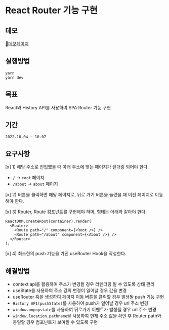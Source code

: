 # React Router 기능 구현

## 데모

[🚀데모페이지](https://glittery-gaufre-935b1f.netlify.app/)

## 실행방법

```
yarn
yarn dev

```

## 목표

React와 History API를 사용하여 SPA Router 기능 구현

## 기간

    2022.10.04 ~ 10.07

## 요구사항

[x] 1) 해당 주소로 진입했을 때 아래 주소에 맞는 페이지가 렌더링 되어야 한다.

- `/` → `root` 페이지
- `/about` → `about` 페이지

[x] 2) 버튼을 클릭하면 해당 페이지로, 뒤로 가기 버튼을 눌렀을 때 이전 페이지로 이동해야 한다.

[x] 3) Router, Route 컴포넌트를 구현해야 하며, 형태는 아래와 같아야 한다.

```
ReactDOM.createRoot(container).render(
  <Router>
    <Route path="/" component={<Root />} />
    <Route path="/about" component={<About />} />
  </Router>
);

```

[x] 4) 최소한의 push 기능을 가진 useRouter Hook을 작성한다.

## 해결방법

- context api를 활용하여 주소가 변경될 경우 리렌더링 될 수 있도록 상태 관리
- useState를 사용하여 주소 값의 변경이 일어날 경우 값을 변경
- useRouter 훅을 생성하여 페이지 이동 버튼을 클릭할 경우 발생될 push 기능 구현
- `History API(pushState)`를 사용하여 push가 일어날 경우 url 주소 변경
- `window.onpopstate`를 사용하여 뒤로가기 이벤트가 발생될 경우 url 주소 변경
- `window.location.pathname`을 사용하여 현재 주소 값을 확인 후 Router path와 동일할 경우 컴포넌트가 보여질 수 있도록 구현
